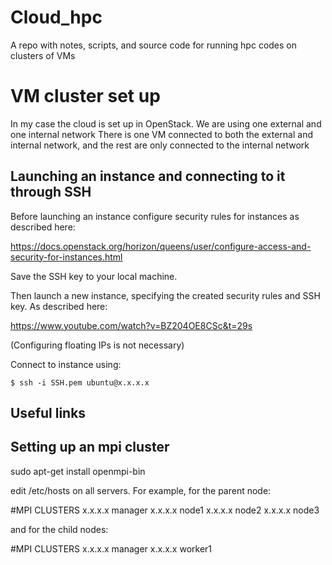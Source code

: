# Cloud_hpc
A repo with notes, scripts, and source code for running hpc codes on clusters of VMs

# VM cluster set up
In my case the cloud is set up in OpenStack. We are using one external and one internal network There is one VM connected to both the external and internal network, and the rest are only connected to the internal network

## Launching an instance and connecting to it through SSH
Before launching an instance configure security rules for instances as described here:

https://docs.openstack.org/horizon/queens/user/configure-access-and-security-for-instances.html

Save the SSH key to your local machine. 

Then launch a new instance, specifying the created security rules and SSH key. As described here:

https://www.youtube.com/watch?v=BZ204OE8CSc&t=29s

(Configuring floating IPs is not necessary)

Connect to instance using:
```shell
$ ssh -i SSH.pem ubuntu@x.x.x.x
```

## Useful links

## Setting up an mpi cluster
sudo apt-get install openmpi-bin

edit /etc/hosts on all servers. For example, for the parent node:

#MPI CLUSTERS
x.x.x.x manager
x.x.x.x node1
x.x.x.x node2
x.x.x.x node3

and for the child nodes:

#MPI CLUSTERS
x.x.x.x manager
x.x.x.x worker1
